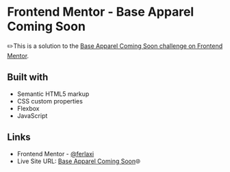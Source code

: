 # Frontend Mentor - Base Apparel Coming Soon

✏️This is a solution to the [Base Apparel Coming Soon challenge on Frontend Mentor](https://www.frontendmentor.io/challenges/base-apparel-coming-soon-page-5d46b47f8db8a7063f9331a0).

## Built with

- Semantic HTML5 markup
- CSS custom properties
- Flexbox
- JavaScript

## Links
- Frontend Mentor - [@ferlaxi](https://www.frontendmentor.io/profile/ferlaxi)
- Live Site URL: [Base Apparel Coming Soon](https://ferlaxi.github.io/Base-Apparel-Coming-Soon/)🌐